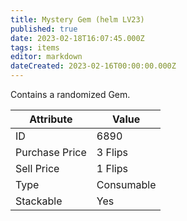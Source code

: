 ```yaml
---
title: Mystery Gem (helm LV23)
published: true
date: 2023-02-18T16:07:45.000Z
tags: items
editor: markdown
dateCreated: 2023-02-16T00:00:00.000Z
---
```


Contains a randomized Gem.

|Attribute|Value|
|-|-|
|ID|6890|
|Purchase Price|3 Flips|
|Sell Price|1 Flips|
|Type|Consumable|
|Stackable|Yes|

